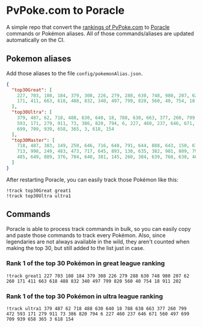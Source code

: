 # PvPoke.com to Poracle
A simple repo that convert the [rankings of PvPoke.com](https://pvpoke.com/rankings/) to [Poracle](https://github.com/KartulUdus/PoracleJS) commands or Pokémon aliases. 
All of those commands/aliases are updated automatically on the CI.

## Pokemon aliases
Add those aliases to the file `config/pokemonAlias.json`. 

<!-- aliases-start -->
```json
{
  "top30Great": [
    227, 703, 108, 184, 379, 308, 226, 279, 288, 630, 748, 980, 207, 62, 260,
    171, 411, 663, 618, 488, 832, 340, 497, 799, 820, 560, 40, 754, 18, 911, 202
  ],
  "top30Ultra": [
    379, 487, 62, 718, 488, 630, 640, 18, 788, 638, 663, 377, 260, 799, 472,
    593, 171, 279, 911, 73, 386, 820, 794, 6, 227, 460, 237, 646, 671, 560, 497,
    699, 709, 939, 658, 365, 3, 618, 154
  ],
  "top30Master": [
    718, 487, 383, 149, 250, 646, 716, 648, 791, 644, 888, 643, 150, 671, 484,
    713, 998, 249, 483, 473, 717, 645, 893, 130, 635, 382, 901, 809, 794, 445,
    485, 649, 889, 376, 784, 640, 381, 145, 260, 384, 639, 768, 638, 464, 151
  ]
}
```
<!-- aliases-end -->

After restarting Poracle, you can easily track those Pokémon like this:
```shell
!track top30Great great1
!track top30Ultra ultra1
```

## Commands
Poracle is able to process track commands in bulk, so you can easily copy and paste those commands to track every Pokémon. 
Also, since legendaries are not always available in the wild, they aren't counted when making the top 30, but still added to the list just in case.

### Rank 1 of the top 30 Pokémon in great league ranking
<!-- top30great-start -->
```
!track great1 227 703 108 184 379 308 226 279 288 630 748 980 207 62 260 171 411 663 618 488 832 340 497 799 820 560 40 754 18 911 202
```
<!-- top30great-end -->

### Rank 1 of the top 30 Pokémon in ultra league ranking
<!-- top30ultra-start -->
```
!track ultra1 379 487 62 718 488 630 640 18 788 638 663 377 260 799 472 593 171 279 911 73 386 820 794 6 227 460 237 646 671 560 497 699 709 939 658 365 3 618 154
```
<!-- top30ultra-end -->
